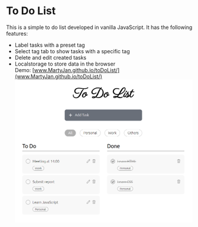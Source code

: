# To Do List
This is a simple to do list developed in vanilla JavaScript. It has the following features:
- Label tasks with a preset tag
- Select tag tab to show tasks with a specific tag
- Delete and edit created tasks 
- Localstorage to store data in the browser  
Demo: [www.MartyJan.github.io/toDoList/](www.MartyJan.github.io/toDoList/)  
![Demo picture](img/demo.png)